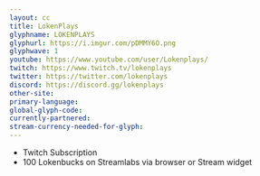 ```yaml
---
layout: cc
title: LokenPlays
glyphname: LOKENPLAYS
glyphurl: https://i.imgur.com/pDMMY6O.png
glyphwave: 1
youtube: https://www.youtube.com/user/Lokenplays/
twitch: https://www.twitch.tv/lokenplays
twitter: https://twitter.com/lokenplays
discord: https://discord.gg/lokenplays
other-site: 
primary-language: 
global-glyph-code: 
currently-partnered: 
stream-currency-needed-for-glyph: 
---
```

* Twitch Subscription
* 100 Lokenbucks on Streamlabs via browser or Stream widget
